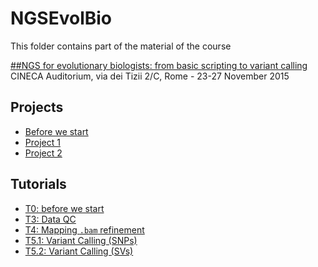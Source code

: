 # NGSEvolBio
This folder contains part of the material of the course


[##NGS for evolutionary biologists: from basic scripting to variant calling](http://bioinformaticstraining.pythonanywhere.com/course/2/)
CINECA Auditorium, via dei Tizii 2/C, Rome - 23-27 November 2015

## Projects
- [Before we start](Projects/00-beforewestart_sum.md)
- [Project 1](Projects/01-Project-01_sum.md)
- [Project 2](Projects/02-Project-02_sum.md)

## Tutorials
- [T0: before we start](Tutorials/T0_before_we_start.md)
- [T3: Data QC](Tutorials/T3_dataQC.md)
- [T4: Mapping `.bam` refinement](Tutorials/T4_mapping_and_bam_refinement.md)
- [T5.1: Variant Calling (SNPs)](Tutorials/T5.1_variantcalling_snps_tutorial.md)
- [T5.2: Variant Calling (SVs)](Tutorials/T5.2_variantcalling_structuralvariants_tutorial.md)
